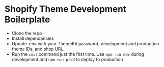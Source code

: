 # Shopify Theme Development Boilerplate

- Clone the repo
- Install dependancies
- Update .env with your ThemeKit password, development and production theme IDs, and shop URL.
- Run the `init` command just the first time. Use `npm run dev` during development and `npm run prod` to deploy to production